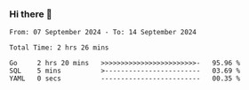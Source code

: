 ### Hi there 👋

<!--
**zhumeme/zhumeme** is a ✨ _special_ ✨ repository because its `README.md` (this file) appears on your GitHub profile.

Here are some ideas to get you started:

- 🔭 I’m currently working on ...
- 🌱 I’m currently learning ...
- 👯 I’m looking to collaborate on ...
- 🤔 I’m looking for help with ...
- 💬 Ask me about ...
- 📫 How to reach me: ...
- 😄 Pronouns: ...
- ⚡ Fun fact: ...
-->

<!--START_SECTION:waka-->

```all_time
From: 07 September 2024 - To: 14 September 2024

Total Time: 2 hrs 26 mins

Go     2 hrs 20 mins   >>>>>>>>>>>>>>>>>>>>>>>>-   95.96 %
SQL    5 mins          >------------------------   03.69 %
YAML   0 secs          -------------------------   00.35 %
```

<!--END_SECTION:waka-->
